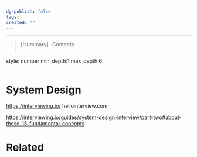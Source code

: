 ```yaml
---
dg-publish: false
tags: 
created: ""
---
```

---
>[!summary]- Contents
>```toc
style: number
min_depth:1
max_depth:6 
>```

# System Design
https://interviewing.io/
hellointerview.com

https://interviewing.io/guides/system-design-interview/part-two#about-these-15-fundamental-concepts
# Related
